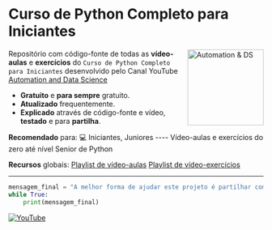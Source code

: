 # Curso de Python Completo para Iniciantes

<img src="https://i.ibb.co/yq8PTpX/tiago-reis-modified.png" align="right"
     alt="Automation & DS" width="150" height="150">

Repositório com código-fonte de todas as **vídeo-aulas** e **exercícios** do `Curso de Python Completo para Iniciantes` desenvolvido pelo Canal YouTube [Automation and Data Science](https://youtube.com/c/AutomationDataScience)

* **Gratuito** e **para sempre** gratuito.
* **Atualizado** frequentemente.
* **Explicado** através de código-fonte e vídeo, **testado** e para **partilha**.
 
**Recomendado** para:
💻 Iniciantes, Juniores
---- Vídeo-aulas e exercícios do zero até nível Senior de Python

**Recursos** globais:
[Playlist de vídeo-aulas](https://youtube.com/playlist?list=PLCI9CZ6VUaFk40L8Utxh-Tz5hLUKtCJyL)
[Playlist de vídeo-exercícios](https://youtube.com/playlist?list=PLCI9CZ6VUaFkB2mRRHue3z_xzqbAHtpHS)
- - -
```python
mensagem_final = "A melhor forma de ajudar este projeto é partilhar com os seus amigos."
while True:
	print(mensagem_final)
```
<p><a href="https://youtube.com/c/AutomationDataScience" target="_blank"><img alt="YouTube" src="https://img.shields.io/badge/YouTube-%2312100E.svg?&style=for-the-badge&logo=YouTube&logoColor=critical" /></a> </p>
